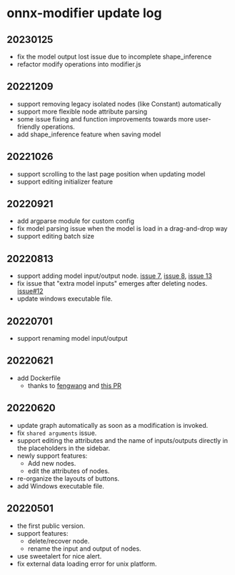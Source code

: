 # onnx-modifier update log

## 20230125
- fix the model output lost issue due to incomplete shape_inference
- refactor modify operations into modifier.js

## 20221209
- support removing legacy isolated nodes (like Constant) automatically
- support more flexible node attribute parsing
- some issue fixing and function improvements towards more user-friendly operations.
- add shape_inference feature when saving model

## 20221026
- support scrolling to the last page position when updating model
- support editing initializer feature

## 20220921
- add argparse module for custom config
- fix model parsing issue when the model is load in a drag-and-drop way
- support editing batch size

## 20220813

- support adding model input/output node. [issue 7](https://github.com/ZhangGe6/onnx-modifier/issues/7), [issue 8](https://github.com/ZhangGe6/onnx-modifier/issues/8), [issue 13](https://github.com/ZhangGe6/onnx-modifier/issues/13)
- fix issue that "extra model inputs" emerges after deleting nodes. [issue#12](https://github.com/ZhangGe6/onnx-modifier/issues/12)
- update windows executable file.

## 20220701

- support renaming model input/output

## 20220621
- add Dockerfile
  - thanks to [fengwang](https://github.com/fengwang) and [this PR](https://github.com/ZhangGe6/onnx-modifier/pulls?q=is%3Apr+is%3Aclosed)

## 20220620
- update graph automatically as soon as a modification is invoked.
- fix `shared arguments` issue.
- support editing the attributes and the name of inputs/outputs directly in the placeholders in the sidebar.
- newly support features:
    - Add new nodes.
    - edit the attributes of nodes.
- re-organize the layouts of buttons.
- add Windows executable file.

## 20220501
- the first public version. 
- support features:
    - delete/recover node.
    - rename the input and output of nodes.
- use sweetalert for nice alert.
- fix external data loading error for unix platform.

